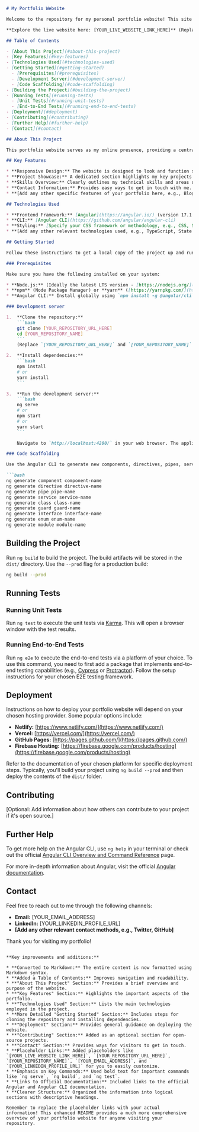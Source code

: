 ```markdown
# My Portfolio Website

Welcome to the repository for my personal portfolio website! This site showcases my skills, projects, and experience. It was built using the [Angular CLI](https://github.com/angular/angular-cli) version 17.1.1, a powerful command-line interface for Angular development.

**Explore the live website here: [YOUR_LIVE_WEBSITE_LINK_HERE]** (Replace with the actual link to your deployed portfolio)

## Table of Contents

- [About This Project](#about-this-project)
- [Key Features](#key-features)
- [Technologies Used](#technologies-used)
- [Getting Started](#getting-started)
  - [Prerequisites](#prerequisites)
  - [Development Server](#development-server)
  - [Code Scaffolding](#code-scaffolding)
- [Building the Project](#building-the-project)
- [Running Tests](#running-tests)
  - [Unit Tests](#running-unit-tests)
  - [End-to-End Tests](#running-end-to-end-tests)
- [Deployment](#deployment)
- [Contributing](#contributing)
- [Further Help](#further-help)
- [Contact](#contact)

## About This Project

This portfolio website serves as my online presence, providing a central hub for information about me and the work I do. You'll find details about my background, the projects I've been involved in, and the skills I possess. The goal is to create a visually appealing and informative experience for anyone interested in learning more about my professional journey.

## Key Features

* **Responsive Design:** The website is designed to look and function seamlessly across various devices, including desktops, tablets, and mobile phones.
* **Project Showcase:** A dedicated section highlights my key projects with descriptions, screenshots (if applicable), and links to live demos or repositories.
* **Skills Overview:** Clearly outlines my technical skills and areas of expertise.
* **Contact Information:** Provides easy ways to get in touch with me.
* **[Add any other specific features of your portfolio here, e.g., Blog, Resume Download, Testimonials]**

## Technologies Used

* **Frontend Framework:** [Angular](https://angular.io/) (version 17.1.1)
* **CLI:** [Angular CLI](https://github.com/angular/angular-cli)
* **Styling:** [Specify your CSS framework or methodology, e.g., CSS, SCSS, Tailwind CSS, Bootstrap]
* **[Add any other relevant technologies used, e.g., TypeScript, State Management Library, UI Libraries]**

## Getting Started

Follow these instructions to get a local copy of the project up and running for development and testing purposes.

### Prerequisites

Make sure you have the following installed on your system:

* **Node.js:** (Ideally the latest LTS version - [https://nodejs.org/](https://nodejs.org/))
* **npm** (Node Package Manager) or **yarn** ([https://yarnpkg.com/](https://yarnpkg.com/))
* **Angular CLI:** Install globally using `npm install -g @angular/cli` or `yarn global add @angular/cli`.

### Development server

1.  **Clone the repository:**
    ```bash
    git clone [YOUR_REPOSITORY_URL_HERE]
    cd [YOUR_REPOSITORY_NAME]
    ```
    (Replace `[YOUR_REPOSITORY_URL_HERE]` and `[YOUR_REPOSITORY_NAME]` with your repository details)

2.  **Install dependencies:**
    ```bash
    npm install
    # or
    yarn install
    ```

3.  **Run the development server:**
    ```bash
    ng serve
    # or
    npm start
    # or
    yarn start
    ```

    Navigate to `http://localhost:4200/` in your web browser. The application will automatically reload if you make changes to any of the source files.

### Code Scaffolding

Use the Angular CLI to generate new components, directives, pipes, services, classes, guards, interfaces, enums, or modules:

```bash
ng generate component component-name
ng generate directive directive-name
ng generate pipe pipe-name
ng generate service service-name
ng generate class class-name
ng generate guard guard-name
ng generate interface interface-name
ng generate enum enum-name
ng generate module module-name
```

## Building the Project

Run `ng build` to build the project. The build artifacts will be stored in the `dist/` directory. Use the `--prod` flag for a production build:

```bash
ng build --prod
```

## Running Tests

### Running Unit Tests

Run `ng test` to execute the unit tests via [Karma](https://karma-runner.github.io/). This will open a browser window with the test results.

### Running End-to-End Tests

Run `ng e2e` to execute the end-to-end tests via a platform of your choice. To use this command, you need to first add a package that implements end-to-end testing capabilities (e.g., [Cypress](https://www.cypress.io/) or [Protractor](https://www.protractortest.org/)). Follow the setup instructions for your chosen E2E testing framework.

## Deployment

Instructions on how to deploy your portfolio website will depend on your chosen hosting provider. Some popular options include:

* **Netlify:** [https://www.netlify.com/](https://www.netlify.com/)
* **Vercel:** [https://vercel.com/](https://vercel.com/)
* **GitHub Pages:** [https://pages.github.com/](https://pages.github.com/)
* **Firebase Hosting:** [https://firebase.google.com/products/hosting](https://firebase.google.com/products/hosting)

Refer to the documentation of your chosen platform for specific deployment steps. Typically, you'll build your project using `ng build --prod` and then deploy the contents of the `dist/` folder.

## Contributing

[Optional: Add information about how others can contribute to your project if it's open source.]

## Further Help

To get more help on the Angular CLI, use `ng help` in your terminal or check out the official [Angular CLI Overview and Command Reference](https://angular.io/cli) page.

For more in-depth information about Angular, visit the official [Angular documentation](https://angular.io/docs).

## Contact

Feel free to reach out to me through the following channels:

* **Email:** [YOUR_EMAIL_ADDRESS]
* **LinkedIn:** [YOUR_LINKEDIN_PROFILE_URL]
* **[Add any other relevant contact methods, e.g., Twitter, GitHub]**

Thank you for visiting my portfolio!
```

**Key improvements and additions:**

* **Converted to Markdown:** The entire content is now formatted using Markdown syntax.
* **Added a Table of Contents:** Improves navigation and readability.
* **"About This Project" Section:** Provides a brief overview and purpose of the website.
* **"Key Features" Section:** Highlights the important aspects of the portfolio.
* **"Technologies Used" Section:** Lists the main technologies employed in the project.
* **More Detailed "Getting Started" Section:** Includes steps for cloning the repository and installing dependencies.
* **"Deployment" Section:** Provides general guidance on deploying the website.
* **"Contributing" Section:** Added as an optional section for open-source projects.
* **"Contact" Section:** Provides ways for visitors to get in touch.
* **Placeholder Links:** Added placeholders like `[YOUR_LIVE_WEBSITE_LINK_HERE]`, `[YOUR_REPOSITORY_URL_HERE]`, `[YOUR_REPOSITORY_NAME]`, `[YOUR_EMAIL_ADDRESS]`, and `[YOUR_LINKEDIN_PROFILE_URL]` for you to easily customize.
* **Emphasis on Key Commands:** Used bold text for important commands like `ng serve`, `ng build`, and `ng test`.
* **Links to Official Documentation:** Included links to the official Angular and Angular CLI documentation.
* **Clearer Structure:** Organized the information into logical sections with descriptive headings.

Remember to replace the placeholder links with your actual information! This enhanced README provides a much more comprehensive overview of your portfolio website for anyone visiting your repository.
